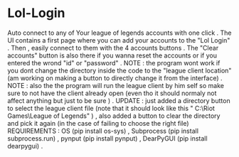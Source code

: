 # Lol-Login
Auto connect to any of Your league of legends accounts with one click .
The UI contains a first page where you can add your accounts to the "Lol Login" .
Then , easily connect to them with the 4 accounts buttons .
The "Clear accounts" button is also there if you wanna reset the accounts or if you entered the wrond "id" or "password" .
NOTE : the program wont work if you dont change the directory inside the code to the "league client location" (am working on making a button to directly change it from the interface) .
NOTE : also the the program will run the league client by him self so make sure to not have the client already open (even tho it should normaly not affect anything 
but just to be sure ) .
UPDATE : just added a directory button to select the league client file (note that it should look like this " C:\\Riot Games\\League of Legends" ) , also added a button to clear the directory and pick it again (in the case of failing to choose the right file)
REQUIREMENTS : OS (pip install os-sys) , Subprocess (pip install subprocess.run) , pynput (pip install pynput) , DearPyGUI (pip install dearpygui) . 
